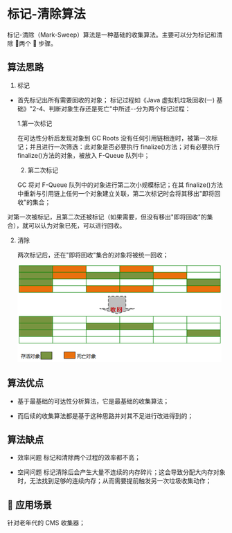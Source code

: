 # 标记-清除算法

标记-清除（Mark-Sweep）算法是一种基础的收集算法。主要可以分为标记和清除  两个  步骤。

## 算法思路

1. 标记

- 首先标记出所有需要回收的对象；
  标记过程如《Java 虚拟机垃圾回收(一) 基础》"2-4、判断对象生存还是死亡"中所述--分为两个标记过程：

  1.第一次标记

  在可达性分析后发现对象到 GC Roots 没有任何引用链相连时，被第一次标记；并且进行一次筛选：此对象是否必要执行 finalize()方法；对有必要执行 finalize()方法的对象，被放入 F-Queue 队列中；

  2. 第二次标记

  GC 将对 F-Queue 队列中的对象进行第二次小规模标记；在其 finalize()方法中重新与引用链上任何一个对象建立关联，第二次标记时会将其移出"即将回收"的集合；

对第一次被标记，且第二次还被标记（如果需要，但没有移出"即将回收"的集合），就可以认为对象已死，可以进行回收。

2. 清除

   两次标记后，还在"即将回收"集合的对象将被统一回收；

   ![执行过程](../../../images/mark-sweep.png)

## 算法优点

- 基于最基础的可达性分析算法，它是最基础的收集算法；

- 而后续的收集算法都是基于这种思路并对其不足进行改进得到的；

## 算法缺点

- 效率问题
  标记和清除两个过程的效率都不高；

- 空间问题
  标记清除后会产生大量不连续的内存碎片；这会导致分配大内存对象时，无法找到足够的连续内存；从而需要提前触发另一次垃圾收集动作；

##  应用场景

针对老年代的 CMS 收集器；
